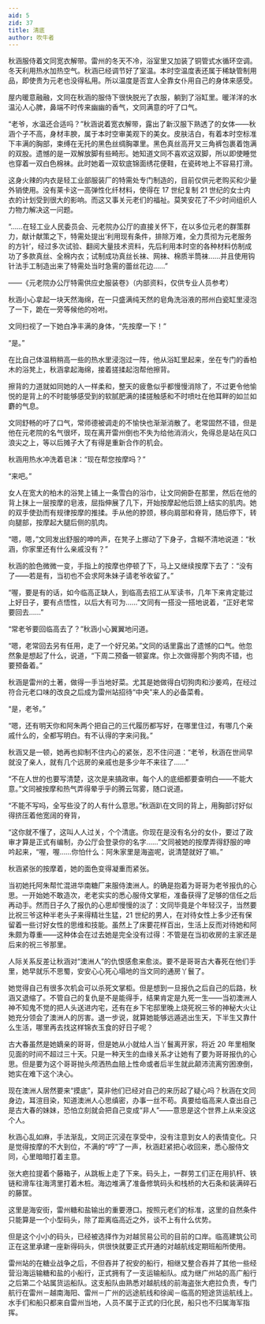 ```yaml
---
aid: 5
zid: 37
title: 清底
author: 吹牛者
---
```


秋涵服侍着文同宽衣解带。雷州的冬天不冷，浴室里又加装了铜管式水循环空调。冬天利用热水加热空气。秋涵已经调节好了室温。本时空温度表还属于稀缺管制用品，即使贵为元老也没得私用。所以温度是否宜人全靠女仆用自己的身体来感受。

屋内暖意融融，文同在秋涵的服侍下很快脱光了衣服，躺到了浴缸里。暖洋洋的水温沁人心脾，鼻端不时传来幽幽的香气，文同满意的吁了口气。

“老爷，水温还合适吗？”秋涵说着宽衣解带，露出了新汉服下熟透了的女体——秋涵个子不高，身材丰腴，属于本时空审美观下的美女。皮肤洁白，有着本时空标准下丰满的胸部，束缚在无托的黑色丝绸胸罩里。黑色真丝高开叉三角裤包裹着饱满的双股。遗憾的是一双解放脚有些畸形。她知道文同不喜欢这双脚，所以即使睡觉也穿着一双白色棉袜。此时她着一双软底锦面绣花便鞋，在瓷砖地上不容易打滑。

这身火辣的内衣是轻工业部服装厂的特需处专门制造的，目前仅供元老购买和少量外销使用。没有莱卡这一高弹性化纤材料，使得在 17 世纪复制 21 世纪的女士内衣的计划受到很大的影响。而这又事关元老们的福祉。莫笑安花了不少时间组织人力物力解决这一问题。

“……在轻工业人民委员会、元老院办公厅的直接关怀下，在以多位元老的群策群力，献计献策之下，特需处提出‘利用现有条件，排除万难，全力贯彻为元老服务的方针’，经过多次试验、翻阅大量技术资料，先后利用本时空的各种材料仿制成功了多款真丝、全棉内衣；试制成功真丝长袜、网袜、棉质半筒袜……并且使用钩针法手工制造出来了特需处当时急需的蕾丝花边……”

——《元老院办公厅特需供应史服装卷》（内部资料，仅供专业人员参考）

秋涵小心拿起一块天然海绵，在一只盛满纯天然的皂角洗浴液的邢州白瓷缸里浸泡了一下，跪在一旁等候他的吩咐。

文同扫视了一下她白净丰满的身体，“先按摩一下！”

“是。”

在比自己体温稍稍高一些的热水里浸泡过一阵，他从浴缸里起来，坐在专门的香柏木的浴凳上，秋涵拿起海绵，接着搓揉起泡帮他擦背。

擦背的力道就如同她的人一样柔和，整天的疲惫似乎都慢慢消除了，不过更令他愉悦的是背上的不时能够感受到的软腻肥满的揉搓触感和不时喷吐在他耳畔的如兰如麝的气息。

文同舒畅的吁了口气，常师德被调走的不愉快也渐渐消散了。老常固然不错，但是他在元老院的名气很坏，现在离开雷州倒也不失为给他消消火，免得总是站在风口浪尖之上，等以后摊子大了有得是重新合作的机会。

秋涵用热水冲洗着皂沫：“现在帮您按摩吗？”

“来吧。”

女人在宽大的柏木的浴凳上铺上一条雪白的浴巾，让文同俯卧在那里，然后在他的背上抹上一层按摩的皂液，屈指伸展了几下，开始按摩起他后颈上结实的肌肉。她的双手使劲而有规律按摩的推揉。手从他的脖颈，移向肩部和脊背，随后停下，转向腿部，按摩起大腿后侧的肌肉。

“嗯，嗯，”文同发出舒服的呻吟声，在凳子上挪动了下身子，含糊不清地说道：“秋涵，你家里还有什么亲戚没有？”

秋涵的脸色微微一变，手指上的按摩也停顿了下，马上又继续按摩下去了：“没有了——若是有，当初也不会求阿朱妹子请老爷收留了。”

“喔，要是有的话，如今临高正缺人，到临高去招工从军读书，几年下来肯定能过上好日子，要有点悟性，以后大有可为……”文同有一搭没一搭地说着，“正好老常要回去……”

“常老爷要回临高去了？”秋涵小心翼翼地问道。

“嗯，老常回去另有任用，走了一个好兄弟。”文同的话里露出了遗憾的口气。他忽然象是想起了什么，说道，“下周二预备一顿宴席。你上次做得那个狗肉不错，也要预备着。”

秋涵是雷州的土著，做得一手当地好菜。尤其是她做得白切狗肉和沙姜鸡，在经过符合元老口味的改良之后成为雷州站招待“中央”来人的必备菜肴。

“是，老爷。”

“嗯，还有明天你和阿朱两个把自己的三代履历都写好，在哪里住过，有哪几个亲戚什么的，全都写明白。有不认得的字来问我。”

秋涵又是一顿，她再也抑制不住内心的紧张，忍不住问道：“老爷，秋涵在世间早就没了亲人，就有几个远房的亲戚也是多少年不来往了……”

“不在人世的也要写清楚，这次是来搞政审。每个人的底细都要查明白——不能大意。”文同被按摩和热气弄得晕乎乎的腾云驾雾，随口说道。

“不能不写吗，全写些没了的人有什么意思。”秋涵趴在文同的背上，用胸部讨好似得挤压着他宽阔的脊背，

“这你就不懂了，这叫人人过关，个个清底。你现在是没有名分的女仆，要过了政审才算是正式有编制，办公厅会登录你的名字……”文同被她的按摩弄得舒服的呻吟起来，“喔，喔……你怕什么：阿朱家里是海盗呢，说清楚就好了嘛。”

秋涵紧张的按摩着，她的面色变得凝重而紧张。

当初她托阿朱帮忙混进华南糖厂来服侍澳洲人。的确是抱着为哥哥为老爷报仇的心思。一开始她不敢造次，老老实实的悉心服侍文掌柜，准备获得了足够的信任之后再动手。然而日子久了报仇的心思却慢慢的淡了：文同毕竟是个年轻汉子，当然要比祝三爷这种半老头子来得精壮生猛，21 世纪的男人，在对待女性上多少还有保留着一些讨好女性的思维和技能。虽然上了床要花样百出，生活上反而对待她和阿朱颇为尊重——这种体会在过去她是完全没有过得：不管是在当初收房的主家还是后来的祝三爷那里。

人际关系反差让秋涵对“澳洲人”的仇恨感愈来愈淡。要不是哥哥古大春死在他们手里，她早就乐不思蜀，安安心心死心塌地的当文同的通房丫鬟了。

她觉得自己有很多次机会可以杀死文掌柜。但是想到一旦报仇之后自己的后路，秋涵又退缩了。不管自己的复仇是不是能得手，结果肯定是九死一生——当初澳洲人神不知鬼不觉的把人头送进内宅，还有在乡下宅邸里晚上烧死祝三爷的神秘大火让她充分领会了澳洲人的厉害。退一步说，就算她能够远遁逃出生天，下半生又靠什么生活，哪里再去找这样锦衣玉食的好日子呢？

古大春虽然是她嫡亲的哥哥，但是她从小就给人当丫鬟离开家，将近 20 年里相聚见面的时间不超过三十天。只是一种天生的血缘关系才让她有了要为哥哥报仇的心思。但是要为这个哥哥抛头颅洒热血赔上性命或者后半生就此颠沛流离穷困潦倒，她实在难下这个决心。

现在澳洲人居然要来“摸底”，莫非他们已经对自己的来历起了疑心吗？秋涵在文同身边，耳渲目染，知道澳洲人心思缜密，办事一丝不苟。真要给临高来人查出自己是古大春的妹妹，恐怕立刻就会把自己变成“非人”——意思是这个世界上从来没这个人。

秋涵心乱如麻，手法渐乱，文同正沉浸在享受中，没有注意到女人的表情变化。只是觉得按摩的不大到位，不满的“哼”了一声，秋涵赶紧把心收回来，悉心服侍文同，心里暗暗打着主意。

张大疤拉提着个藤箱子，从跳板上走了下来。码头上，一群劳工们正在用扒杆、铁链和滑车往海湾里打着木桩。海边堆满了准备修筑码头和栈桥的大石条和装满碎石的藤筐。

这里是海安街，雷州糖和盐输出的重要港口。按照元老们的标准，这里的自然条件只能算是一个小型码头，除了距离临高近之外，谈不上有什么优势。

但是这个小小的码头，已经被选择作为对越贸易公司的目前的口岸。临高建筑公司正在这里承建一座新得码头，供很快就要正式开通的对越航线定期班船所使用。

雷州站的在糖业战争之后，不但吞并了祝安的船行，相继又整合吞并了其他一些经营沿海运输糖和盐的小船行，正式拥有了一支运输船队。成为继广州站的高广船行之后第二个站属货运船队。这支船队由熟悉对越航线的前海盗张大疤拉负责，专门航行在雷州－越南海阳、雷州－广州的远途航线和徐闻－临高的短途货运航线上。水手们和船只都来自雷州当地，人员不属于正式的归化民，船只也不归属海军指挥。
